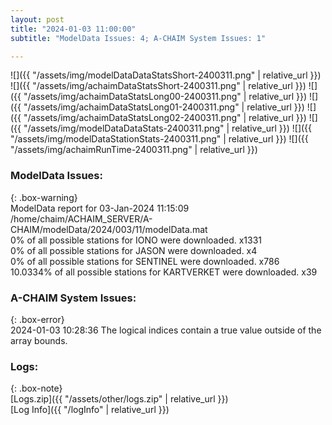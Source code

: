 ```yaml
---
layout: post
title: "2024-01-03 11:00:00"
subtitle: "ModelData Issues: 4; A-CHAIM System Issues: 1"

---
```


![]({{ "/assets/img/modelDataDataStatsShort-2400311.png" | relative_url }})
![]({{ "/assets/img/achaimDataStatsShort-2400311.png" | relative_url }})
![]({{ "/assets/img/achaimDataStatsLong00-2400311.png" | relative_url }})
![]({{ "/assets/img/achaimDataStatsLong01-2400311.png" | relative_url }})
![]({{ "/assets/img/achaimDataStatsLong02-2400311.png" | relative_url }})
![]({{ "/assets/img/modelDataDataStats-2400311.png" | relative_url }})
![]({{ "/assets/img/modelDataStationStats-2400311.png" | relative_url }})
![]({{ "/assets/img/achaimRunTime-2400311.png" | relative_url }})


### ModelData Issues:  
  
{: .box-warning}  
 ModelData report for 03-Jan-2024 11:15:09   
 /home/chaim/ACHAIM_SERVER/A-CHAIM/modelData/2024/003/11/modelData.mat   
 0% of all possible stations for IONO were downloaded. x1331   
 0% of all possible stations for JASON were downloaded. x4   
 0% of all possible stations for SENTINEL were downloaded. x786   
 10.0334% of all possible stations for KARTVERKET were downloaded. x39   
  
### A-CHAIM System Issues:  
  
{: .box-error}  
2024-01-03 10:28:36 The logical indices contain a true value outside of the array bounds.  

### Logs:  
  
{: .box-note}  
[Logs.zip]({{ "/assets/other/logs.zip" | relative_url }})  
[Log Info]({{ "/logInfo" | relative_url }})  
